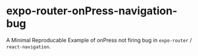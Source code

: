 # expo-router-onPress-navigation-bug

A Minimal Reproducable Example of onPress not firing bug in `expo-router` / `react-navigation`.
